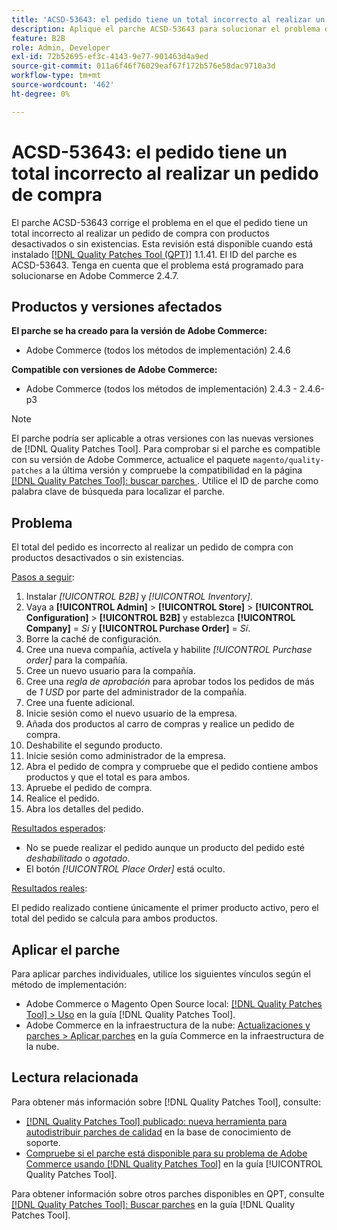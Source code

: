 ```yaml
---
title: 'ACSD-53643: el pedido tiene un total incorrecto al realizar un pedido de compra'
description: Aplique el parche ACSD-53643 para solucionar el problema de Adobe Commerce en el que el pedido tiene un total incorrecto al realizar un pedido de compra con productos desactivados o sin existencias.
feature: B2B
role: Admin, Developer
exl-id: 72b52695-ef3c-4143-9e77-901463d4a9ed
source-git-commit: 011a6f46f76029eaf67f172b576e58dac9710a3d
workflow-type: tm+mt
source-wordcount: '462'
ht-degree: 0%

---
```


# ACSD-53643: el pedido tiene un total incorrecto al realizar un pedido de compra

El parche ACSD-53643 corrige el problema en el que el pedido tiene un total incorrecto al realizar un pedido de compra con productos desactivados o sin existencias. Esta revisión está disponible cuando está instalado [[!DNL Quality Patches Tool (QPT)]](https://experienceleague.adobe.com/en/docs/commerce-operations/tools/quality-patches-tool/quality-patches-tool-to-self-serve-quality-patches) 1.1.41. El ID del parche es ACSD-53643. Tenga en cuenta que el problema está programado para solucionarse en Adobe Commerce 2.4.7.

## Productos y versiones afectados

**El parche se ha creado para la versión de Adobe Commerce:**

* Adobe Commerce (todos los métodos de implementación) 2.4.6

**Compatible con versiones de Adobe Commerce:**

* Adobe Commerce (todos los métodos de implementación) 2.4.3 - 2.4.6-p3

>[!NOTE]
>
>El parche podría ser aplicable a otras versiones con las nuevas versiones de [!DNL Quality Patches Tool]. Para comprobar si el parche es compatible con su versión de Adobe Commerce, actualice el paquete `magento/quality-patches` a la última versión y compruebe la compatibilidad en la página [[!DNL Quality Patches Tool]: buscar parches ](https://experienceleague.adobe.com/tools/commerce-quality-patches/index.html). Utilice el ID de parche como palabra clave de búsqueda para localizar el parche.

## Problema

El total del pedido es incorrecto al realizar un pedido de compra con productos desactivados o sin existencias.

<u>Pasos a seguir</u>:

1. Instalar *[!UICONTROL B2B]* y *[!UICONTROL Inventory]*.
1. Vaya a **[!UICONTROL Admin]** > **[!UICONTROL Store]** > **[!UICONTROL Configuration]** > **[!UICONTROL B2B]** y establezca **[!UICONTROL Company]** = *Sí* y **[!UICONTROL Purchase Order]** = *Sí*.
1. Borre la caché de configuración.
1. Cree una nueva compañía, actívela y habilite *[!UICONTROL Purchase order]* para la compañía.
1. Cree un nuevo usuario para la compañía.
1. Cree una *regla de aprobación* para aprobar todos los pedidos de más de *1 USD* por parte del administrador de la compañía.
1. Cree una fuente adicional.
1. Inicie sesión como el nuevo usuario de la empresa.
1. Añada dos productos al carro de compras y realice un pedido de compra.
1. Deshabilite el segundo producto.
1. Inicie sesión como administrador de la empresa.
1. Abra el pedido de compra y compruebe que el pedido contiene ambos productos y que el total es para ambos.
1. Apruebe el pedido de compra.
1. Realice el pedido.
1. Abra los detalles del pedido.

<u>Resultados esperados</u>:

* No se puede realizar el pedido aunque un producto del pedido esté *deshabilitado* o *agotado*.
* El botón *[!UICONTROL Place Order]* está oculto.

<u>Resultados reales</u>:

El pedido realizado contiene únicamente el primer producto activo, pero el total del pedido se calcula para ambos productos.

## Aplicar el parche

Para aplicar parches individuales, utilice los siguientes vínculos según el método de implementación:

* Adobe Commerce o Magento Open Source local: [[!DNL Quality Patches Tool] > Uso](/help/tools/quality-patches-tool/usage.md) en la guía [!DNL Quality Patches Tool].
* Adobe Commerce en la infraestructura de la nube: [Actualizaciones y parches > Aplicar parches](https://experienceleague.adobe.com/docs/commerce-cloud-service/user-guide/develop/upgrade/apply-patches.html) en la guía Commerce en la infraestructura de la nube.

## Lectura relacionada

Para obtener más información sobre [!DNL Quality Patches Tool], consulte:

* [[!DNL Quality Patches Tool] publicado: nueva herramienta para autodistribuir parches de calidad](https://experienceleague.adobe.com/en/docs/commerce-operations/tools/quality-patches-tool/quality-patches-tool-to-self-serve-quality-patches) en la base de conocimiento de soporte.
* [Compruebe si el parche está disponible para su problema de Adobe Commerce usando [!DNL Quality Patches Tool]](/help/tools/quality-patches-tool/patches-available-in-qpt/check-patch-for-magento-issue-with-magento-quality-patches.md) en la guía [!UICONTROL Quality Patches Tool].


Para obtener información sobre otros parches disponibles en QPT, consulte [[!DNL Quality Patches Tool]: Buscar parches](https://experienceleague.adobe.com/tools/commerce-quality-patches/index.html) en la guía [!DNL Quality Patches Tool].
